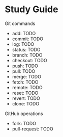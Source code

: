 # Study Guide

Git commands
- add: TODO
- commit: TODO
- log: TODO
- status: TODO
- branch: TODO
- checkout: TODO
- push: TODO
- pull: TODO
- merge: TODO
- fetch: TODO
- remote: TODO
- reset: TODO
- revert: TODO
- clone: TODO

GitHub operations
- fork: TODO
- pull-request: TODO
